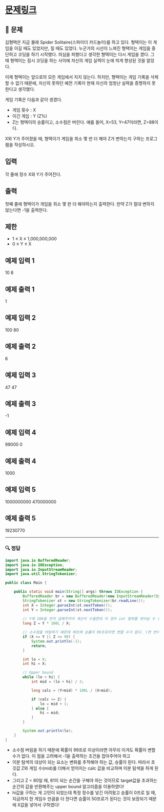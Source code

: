 # [문제링크](https://www.acmicpc.net/problem/1072)

## 📝 문제

김형택은 지금 몰래 Spider Solitaire(스파이더 카드놀이)를 하고 있다. 형택이는 이 게임을 이길 때도 있었지만, 질 때도 있었다. 누군가의 시선이 느껴진 형택이는 게임을 중단하고 코딩을 하기 시작했다. 의심을 피했다고 생각한 형택이는 다시 게임을 켰다. 그 때 형택이는 잠시 코딩을 하는 사이에 자신의 게임 실력이 눈에 띄게 향상된 것을 알았다.

이제 형택이는 앞으로의 모든 게임에서 지지 않는다. 하지만, 형택이는 게임 기록을 삭제 할 수 없기 때문에, 자신의 못하던 예전 기록이 현재 자신의 엄청난 실력을 증명하지 못한다고 생각했다.

게임 기록은 다음과 같이 생겼다.

-   게임 횟수 : X
-   이긴 게임 : Y (Z%)
-   Z는 형택이의 승률이고, 소수점은 버린다. 예를 들어, X=53, Y=47이라면, Z=88이다.

X와 Y가 주어졌을 때, 형택이가 게임을 최소 몇 번 더 해야 Z가 변하는지 구하는 프로그램을 작성하시오.

## 입력

각 줄에 정수 X와 Y가 주어진다.

## 출력

첫째 줄에 형택이가 게임을 최소 몇 판 더 해야하는지 출력한다. 만약 Z가 절대 변하지 않는다면 -1을 출력한다.

## 제한

-   1 ≤ X ≤ 1,000,000,000
-   0 ≤ Y ≤ X

## 예제 입력 1 

10 8

## 예제 출력 1 

1

## 예제 입력 2 

100 80

## 예제 출력 2 

6

## 예제 입력 3
47 47

## 예제 출력 3 
-1

## 예제 입력 4

99000 0

## 예제 출력 4 

1000

## 예제 입력 5 

1000000000 470000000

## 예제 출력 5 

19230770

---

### 🔍 정답

```java
import java.io.BufferedReader;
import java.io.IOException;
import java.io.InputStreamReader;
import java.util.StringTokenizer;

public class Main {

    public static void main(String[] args) throws IOException {
        BufferedReader br = new BufferedReader(new InputStreamReader(System.in));
        StringTokenizer st = new StringTokenizer(br.readLine());
        int X = Integer.parseInt(st.nextToken());
        int Y = Integer.parseInt(st.nextToken());
        
        // Y에 100을 먼저 곱해주어야 계산이 수월한데 이 경우 int 범위를 벗어날 수 있으므로 long타입을 사용함!
        long Z = Y * 100L / X;

        // 소수점을 버림하기 때문에 애초에 승률이 99프로라면 변할 수가 없다. (한 번이라도 졌다면 100프로가 될 수 없으므로!)
        if (X == Y || Z >= 99) {
            System.out.println(-1);
            return;
        }

        int lo = 0;
        int hi = X;

        // Upper bound
        while (lo < hi) {
            int mid = (lo + hi) / 2;

            long calc = (Y+mid) * 100L / (X+mid);

            if (calc <= Z) {
                lo = mid + 1;
            } else {
                hi = mid;
            }
        }

        System.out.println(lo);
    }
}
```
- 소수점 버림을 하기 때문에 확률이 99프로 이상이라면 아무리 이겨도 확률이 변할 수가 없다. 이 점을 고려해서 -1을 출력하는 조건을 잡아주어야 하고
- 이분 탐색의 대상이 되는 요소는 변화를 추적해야 하는 값, 승률이 된다. 따라서 초깃값 Z와 게임 수(mid)를 더해서 얻어지는 calc 값을 비교하며 이분 탐색을 하게 된다.
- 그리고 Z = 80일 때, 81이 되는 순간을 구해야 하는 것이므로 target값을 초과하는 순간의 값을 반환해주는 upper bound 알고리즘을 이용하였다!
- hi값을 구하는 게 고민이 되었는데 특정 정수를 넣긴 어려웠고 승률이 0프로 일 때, 지금까지 한 게임수 만큼을 더 한다면 승률이 50프로가 된다는 것이 보장되기 때문에 X값을 넣어서 구하였다!